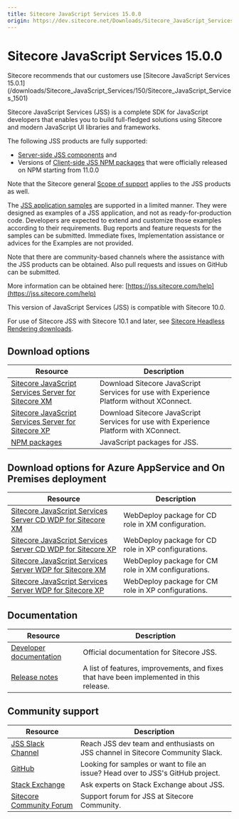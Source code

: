 ```yaml
---
title: Sitecore JavaScript Services 15.0.0
origin: https://dev.sitecore.net/Downloads/Sitecore_JavaScript_Services/150/Sitecore_JavaScript_Services_1500.aspx
---
```


# Sitecore JavaScript Services 15.0.0

  <Alert variant='warning' mb={4}>
    <AlertIcon />
    Sitecore recommends that our customers use [Sitecore JavaScript Services 15.0.1](/downloads/Sitecore_JavaScript_Services/150/Sitecore_JavaScript_Services_1501)
  </Alert>
  

Sitecore JavaScript Services (JSS) is a complete SDK for JavaScript developers that enables you to build full-fledged solutions using Sitecore and modern JavaScript UI libraries and frameworks.

The following JSS products are fully supported:

-   [Server-side JSS components](/Downloads/Sitecore_JavaScript_Services) and
-   Versions of [Client-side JSS NPM packages](https://github.com/Sitecore/jss/tree/dev/packages) that were officially released on NPM starting from 11.0.0

Note that the Sitecore general [Scope of support](https://kb.sitecore.net/articles/463549#ScopeOfSupport) applies to the JSS products as well.

The [JSS application samples](https://github.com/Sitecore/jss/tree/dev/samples) are supported in a limited manner. They were designed as examples of a JSS application, and not as ready-for-production code. Developers are expected to extend and customize those examples according to their requirements. Bug reports and feature requests for the samples can be submitted. Immediate fixes, Implementation assistance or advices for the Examples are not provided.

Note that there are community-based channels where the assistance with the JSS products can be obtained. Also pull requests and issues on GitHub can be submitted.

More information can be obtained here: [https://jss.sitecore.com/help](https://jss.sitecore.com/help)

  <Alert variant='warning' mb={4}>
    <AlertIcon />
    

This version of JavaScript Services (JSS) is compatible with Sitecore 10.0.

For use of Sitecore JSS with Sitecore 10.1 and later, see [Sitecore Headless Rendering downloads](/downloads/Sitecore_Headless_Rendering).


  </Alert>
  

## Download options

 | Resource | Description |
 | --- | --- |
 | [Sitecore JavaScript Services Server for Sitecore XM](https://sitecoredev.azureedge.net/~/media/BC2EC2DA899149CB85025C1EA2922DFA.ashx?date=20201027T145752) | Download Sitecore JavaScript Services for use with Experience Platform without XConnect. |
 | [Sitecore JavaScript Services Server for Sitecore XP](https://sitecoredev.azureedge.net/~/media/9551237FC51F43F08490D6A2480B8C2B.ashx?date=20201027T145752) | Download Sitecore JavaScript Services for use with Experience Platform with XConnect. |
 | [NPM packages](https://www.npmjs.com/org/sitecore-jss) | JavaScript packages for JSS. |

## Download options for Azure AppService and On Premises deployment

 | Resource | Description |
 | --- | --- |
 | [Sitecore JavaScript Services Server CD WDP for Sitecore XM](https://sitecoredev.azureedge.net/~/media/EB9D4BAA06584EC38A04CBE9FAE0204A.ashx?date=20201027T145816) | WebDeploy package for CD role in XM configuration. |
 | [Sitecore JavaScript Services Server CD WDP for Sitecore XP](https://sitecoredev.azureedge.net/~/media/CE93C56611FC4B91A312B4AD6AB7A203.ashx?date=20201027T145816) | WebDeploy package for CD role in XP configurations. |
 | [Sitecore JavaScript Services Server WDP for Sitecore XM](https://sitecoredev.azureedge.net/~/media/9BE6C188B19E4FDEA9D8B30843E0CDF4.ashx?date=20201027T145816) | WebDeploy package for CM role in XM configurations. |
 | [Sitecore JavaScript Services Server WDP for Sitecore XP](https://sitecoredev.azureedge.net/~/media/384105C83898473BA93EE59A40E0E25F.ashx?date=20201027T145816) | WebDeploy package for CM role in XP configurations. |

## Documentation

 | Resource | Description |
 | --- | --- |
 | [Developer documentation](https://jss.sitecore.net) | Official documentation for Sitecore JSS. |
 | [Release notes](https://jss.sitecore.net/release-notes) | A list of features, improvements, and fixes that have been implemented in this release. |

## Community support

 | Resource | Description |
 | --- | --- |
 | [JSS Slack Channel](https://sitecorechat.slack.com/messages/jss) | Reach JSS dev team and enthusiasts on JSS channel in Sitecore Community Slack. |
 | [GitHub](https://github.com/sitecore/jss) | Looking for samples or want to file an issue? Head over to JSS's GitHub project. |
 | [Stack Exchange](https://sitecore.stackexchange.com/questions/tagged/jss) | Ask experts on Stack Exchange about JSS. |
 | [Sitecore Community Forum](https://community.sitecore.net/developers/f/40) | Support forum for JSS at Sitecore Community. |